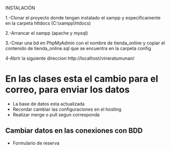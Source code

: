 INSTALACIÓN

1.-Clonar el proyecto donde tengan instalado el xampp y especificamente en la carpeta httdocs (C:\xampp\htdocs)

2.-Arrancar el xampp (apache y mysql)

3.-Crear una bd en PhpMyAdmin con el nombre de tienda_online y copiar el contenido de tienda_online.sql que se encuentra en la carpeta config

4-Abrir la siguiente direccion http://localhost/vineratumunan/


# En las clases esta el cambio para el correo, para enviar los datos
* La base de datos esta actualizada
* Recordar cambiar las configuraciones en el hosting
* Realizar merge o pull segun corresponda

## Cambiar datos en las conexiones con BDD
* Formulario de reserva

